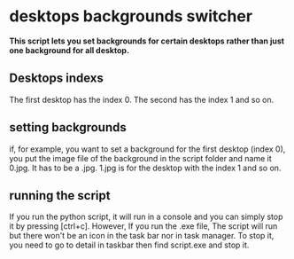 # desktops backgrounds switcher
**This script lets you set backgrounds for certain desktops rather than just one background for all desktop.**

## Desktops indexs
The first desktop has the index 0.
The second has the index 1 and so on.

## setting backgrounds
if, for example, you want to set a background for the first desktop (index 0), you put the image file of the background in the script folder and name it 0.jpg. It has to be a .jpg. 1.jpg is for the desktop with the index 1 and so on.

## running the script
If you run the python script, it will run in a console and you can simply stop it by pressing [ctrl+c].
However, If you run the .exe file, The script will run but there won't be an icon in the task bar nor in task manager.
To stop it, you need to go to detail in taskbar then find script.exe and stop it.

